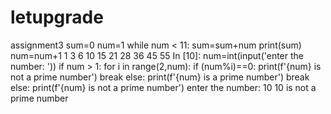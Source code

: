 # letupgrade
assignment3
sum=0
num=1
while num < 11:
    sum=sum+num
    print(sum)
    num=num+1
1
3
6
10
15
21
28
36
45
55
In [10]:
num=int(input('enter the number: '))
if num > 1:
    for i in range(2,num):
        if (num%i)==0:
            print(f'{num} is not a prime number')
            break
        else:
            print(f'{num} is a prime number')
            break
else:
    print(f'{num} is not a prime number')
enter the number: 10
10 is not a prime number
